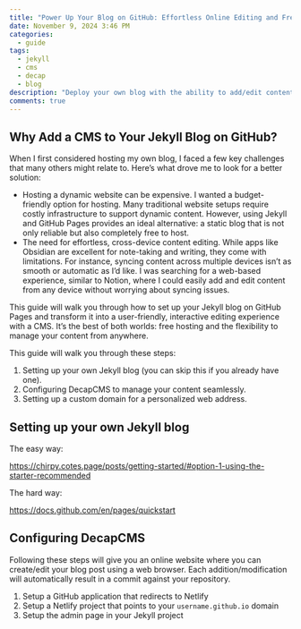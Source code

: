 ```yaml
---
title: "Power Up Your Blog on GitHub: Effortless Online Editing and Free Hosting"
date: November 9, 2024 3:46 PM
categories:
  - guide
tags:
  - jekyll
  - cms
  - decap
  - blog
description: "Deploy your own blog with the ability to add/edit content straight from the web with GitHub, Jekyll and DecapCMS."
comments: true
---
```


## Why Add a CMS to Your Jekyll Blog on GitHub?

When I first considered hosting my own blog, I faced a few key challenges that many others might relate to. Here’s what drove me to look for a better solution:

- Hosting a dynamic website can be expensive. I wanted a budget-friendly option for hosting. Many traditional website setups require costly infrastructure to support dynamic content. However, using Jekyll and GitHub Pages provides an ideal alternative: a static blog that is not only reliable but also completely free to host.
- The need for effortless, cross-device content editing. While apps like Obsidian are excellent for note-taking and writing, they come with limitations. For instance, syncing content across multiple devices isn’t as smooth or automatic as I’d like. I was searching for a web-based experience, similar to Notion, where I could easily add and edit content from any device without worrying about syncing issues.

This guide will walk you through how to set up your Jekyll blog on GitHub Pages and transform it into a user-friendly, interactive editing experience with a CMS. It’s the best of both worlds: free hosting and the flexibility to manage your content from anywhere.

This guide will walk you through these steps:

1. Setting up your own Jekyll blog (you can skip this if you already have one).
2. Configuring DecapCMS to manage your content seamlessly.
3. Setting up a custom domain for a personalized web address.

## Setting up your own Jekyll blog

The easy way:

https://chirpy.cotes.page/posts/getting-started/#option-1-using-the-starter-recommended

The hard way:

https://docs.github.com/en/pages/quickstart

## Configuring DecapCMS

Following these steps will give you an online website where you can create/edit your blog post using a web browser. Each addition/modification will automatically result in a commit against your repository.

1. Setup a GitHub application that redirects to Netlify
2. Setup a Netlify project that points to your `username.github.io` domain
3. Setup the admin page in your Jekyll project
